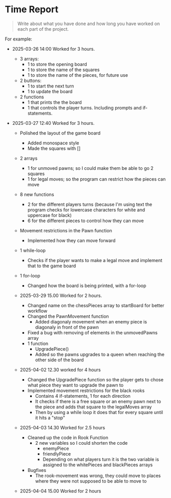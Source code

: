 # Time Report

> Write about what you have done and how long you have worked on each part of the project.

For example: 

- 2025-03-26 14:00 Worked for 3 hours.
  - 3 arrays:
    - 1 to store the opening board
    - 1 to store the name of the squares
    - 1 to store the name of the pieces, for future use
  - 2 buttons:
    - 1 to start the next turn
    - 1 to update the board
  - 2 functions
    - 1 that prints the the board
    - 1 that controls the player turns. Including prompts and if-statements.
   
- 2025-03-27 12:40 Worked for 3 hours.
  - Polished the layout of the game board
    - Added monospace style
    - Made the squares with []
  - 2 arrays
    - 1 for unmoved pawns; so I could make them be able to go 2 squares
    - 1 for legal moves; so the program can restrict how the pieces can move
  - 8 new functions 
    - 2 for the different players turns (because I'm using text the program checks for lowercase characters for white and uppercase for black)
    - 6 for the different pieces to control how they can move
  - Movement restrictions in the Pawn function
    - Implemented how they can move forward
  - 1 while-loop
    - Checks if the player wants to make a legal move and implement that to the game board
  - 1 for-loop
    - Changed how the board is being printed, with a for-loop
   
  - 2025-03-29 15.00 Worked for 2 hours.
    - Changed name on the chessPieces array to startBoard for better workflow
    - Changed the PawnMovement function
      - Added diagonaly movement when an enemy piece is diagonaly in front of the pawn
    - Fixed a bug with removing of elements in the unmovedPawns array
    - 1 function
      - UpgradePiece()
      - Added so the pawns upgrades to a queen when reaching the other side of the board
     
  - 2025-04-02 12.30 worked for 4 hours
    - Changed the UpgradePiece function so the player gets to chose what piece they want to upgrade the pawn to
    - Implemented movement restrictions for the black rooks
      - Contains 4 if-statements, 1 for each direction
      - It checks if there is a free square or an enemy pawn next to the piece and adds that square to the legalMoves array
      - Then by using a while loop it does that for every square until it hits a "stop"
     
  - 2025-04-03 14.30 Worked for 2.5 hours
    - Cleaned up the code in Rook Function
      - 2 new variables so I could shorten the code
        - enemyPiece
        - friendlyPiece
        - Depending on what players turn it is the two variable is assigned to the whitePieces and blackPieces arrays 
    - Bugfixes
      - The rook-movement was wrong, they could move to places where they were not supposed to be able to move to
     
  - 2025-04-04 15.00 Worked for 2 hours
    
   
